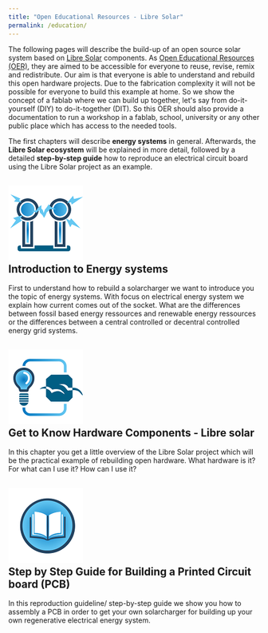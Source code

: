 ```yaml
---
title: "Open Educational Resources - Libre Solar"
permalink: /education/
---
```


The following pages will describe the build-up of an open source solar system based on [Libre Solar](http://libre.solar/) components. As [Open Educational Resources (OER)](https://en.wikipedia.org/wiki/Open_educational_resources), they are aimed to be accessible for everyone to reuse, revise, remix and redistribute.
Our aim is that everyone is able to understand and rebuild this open hardware projects.
Due to the fabrication complexity it will not be possible for everyone to build this example at home. So we show the concept of a fablab where we can build up together, let's say from do-it-yourself (DIY) to do-it-together (DIT).
So this OER should also provide a documentation to run a workshop in a fablab, school, university or any other public place which has access to the needed tools.

The first chapters will describe **energy systems** in general. Afterwards, the **Libre Solar ecosystem** will be explained in more detail, followed by a detailed **step-by-step guide** how to reproduce an electrical circuit board using the Libre Solar project as an example.


##  ![intro_energy](/media_files/Icons/icon_energy_system_tesla_coil.png) <br /> Introduction to Energy systems

First to understand how to rebuild a solarcharger we want to introduce you the topic of energy systems. With focus on electrical energy system we explain how current comes out of the socket. What are the differences between fossil based energy ressources and renewable energy ressources or the differences between a central controlled or decentral controlled energy grid systems. 


## ![intro_libresolar](/media_files/Icons/icon_get_to_know_libre_solar.png) <br /> Get to Know Hardware Components - Libre solar

In this chapter you get a little overview of the Libre Solar project which will be the practical example of rebuilding open hardware.
What hardware is it? For what can I use it? How can I use it?


<!-- ## ![intro_tools](/media_files/Icons/icon_tools_materials.png) <br /> Overview of fabrication tools and materials

For the reproduction of an electrical component like a PCB (printed circuit board) you will need some tools and machines you probably don't have at home. Therefore we want to describe the machines and tools as well as the materials you will need.
What machines and material do I need? How to use them in the correct way? -->


## ![intro_stepguide](/media_files/Icons/icon_stepguide.png) <br /> Step by Step Guide for Building a Printed Circuit board (PCB)

In this reproduction guideline/ step-by-step guide we show you how to assembly a PCB in order to get your own solarcharger for building up your own regenerative electrical energy system.
